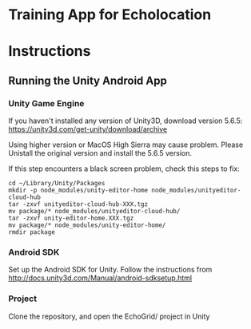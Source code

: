 **Training App for Echolocation**
==============================

# Instructions
## Running the Unity Android App

### Unity Game Engine
If you haven't installed any version of Unity3D, download version 5.6.5:
https://unity3d.com/get-unity/download/archive


Using higher version or MacOS High Sierra may cause problem. Please Unistall the original version and install the 5.6.5 version.


If this step encounters a black screen problem, check this steps to fix:

```
cd ~/Library/Unity/Packages
mkdir -p node_modules/unity-editor-home node_modules/unityeditor-cloud-hub
tar -zxvf unityeditor-cloud-hub-XXX.tgz
mv package/* node_modules/unityeditor-cloud-hub/
tar -zxvf unity-editor-home.XXX.tgz
mv package/* node_modules/unity-editor-home/
rmdir package
```


### Android SDK
Set up the Android SDK for Unity. Follow the instructions from http://docs.unity3d.com/Manual/android-sdksetup.html

### Project
Clone the repository, and open the EchoGrid/ project in Unity
